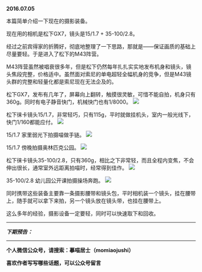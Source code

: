 **2016.07.05**

本篇简单介绍一下现在的摄影装备。

现在用的相机是松下GX7，镜头是15/1.7 + 35-100/2.8。

经过之前宾得家的折腾好，彻底地整理了一下思路，那就是——保证画质的基础上尽量要轻。于是进入了松下的M43阵营。

M43阵营虽然被唱衰很多年，但是松下仍然每年扎扎实实地发布机身和镜头，镜头焦段完整，价格适中。虽然面对索尼的单电超轻全幅机身的竞争，但是M43镜头群的完整和轻量化都是索尼现在无法企及的。

松下GX7，发布有几年了，屏幕向上翻转，触摸很灵敏，可惜不能自拍，机身只有360g。同时有电子静音快门，机械快门也有1/8000。
![](http://upload-images.jianshu.io/upload_images/51001-458424d7397b6b0e.png?imageMogr2/auto-orient/strip%7CimageView2/2/w/1240)

松下徕卡镜头15/1.7，非常轻巧，只有115g，平时就做挂机头，室内一般光线下，快门1/160都能应付。
![](http://upload-images.jianshu.io/upload_images/51001-697439a69b46fda3.png?imageMogr2/auto-orient/strip%7CimageView2/2/w/1240)

15/1.7 家里弱光下拍摄喵做手链。
![](http://upload-images.jianshu.io/upload_images/51001-5971fc75a1a9e2b6.jpg?imageMogr2/auto-orient/strip%7CimageView2/2/w/1240)

15/1.7 傍晚拍摄奥林匹克公园。
![](http://upload-images.jianshu.io/upload_images/51001-3bf45bacb0a01b97.jpg?imageMogr2/auto-orient/strip%7CimageView2/2/w/1240)

松下徕卡镜头35-100/2.8，只有360g，相比之下非常轻，而且全程内变焦，不会伸出很长，通常室外远距离拍喵时，经常得到佳作。
![](http://upload-images.jianshu.io/upload_images/51001-4bb6f94bf2bf88b9.png?imageMogr2/auto-orient/strip%7CimageView2/2/w/1240)

35-100/2.8 幼儿园公开课拍摄操场奔跑。
![](http://upload-images.jianshu.io/upload_images/51001-a7bbd42caf959959.jpg?imageMogr2/auto-orient/strip%7CimageView2/2/w/1240)

同时携带这些装备主要靠一条摄影腰带和镜头包，平时相机装一个镜头，挂在腰带上，随手就可以拿下来拍，另一个镜头放在镜头带，也挂在腰带上。

这么多年的经验，摄影设备一定要轻，同时可以快速取下和回收。

***

***下期预告：***

***

**个人微信公众号，请搜索：摹喵居士（momiaojushi）**

**喜欢作者写写哪些话题，可以公众号留言**